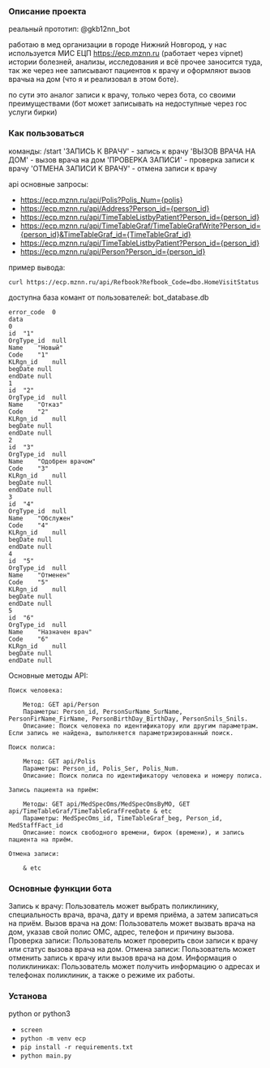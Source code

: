 ### Описание проекта

реальный прототип: @gkb12nn_bot

работаю в мед организации в городе Нижний Новгород, у нас используется МИС ЕЦП https://ecp.mznn.ru (работает через vipnet)
истории болезней, анализы, исследования и всё прочее заносится туда, так же через нее записывают пациентов к врачу и оформляют вызов врачыа на дом (что я и реализовал в этом боте). 

по сути это аналог записи к врачу, только через бота, со своими преимуществами (бот может записывать на недоступные через гос услуги бирки)

### Как пользоваться

команды:
/start
'ЗАПИСЬ К ВРАЧУ' - запись к врачу
'ВЫЗОВ ВРАЧА НА ДОМ' - вызов врача на дом
'ПРОВЕРКА ЗАПИСИ' - проверка записи к врачу 
'ОТМЕНА ЗАПИСИ К ВРАЧУ' - отмена записи к врачу

api основные запросы:
- https://ecp.mznn.ru/api/Polis?Polis_Num={polis}
- https://ecp.mznn.ru/api/Address?Person_id={person_id}
- https://ecp.mznn.ru/api/TimeTableListbyPatient?Person_id={person_id}
- https://ecp.mznn.ru/api/TimeTableGraf/TimeTableGrafWrite?Person_id={person_id}&TimeTableGraf_id={TimeTableGraf_id}
- https://ecp.mznn.ru/api/TimeTableListbyPatient?Person_id={person_id}
- https://ecp.mznn.ru/api/Person?Person_id={person_id}


пример вывода:

`curl https://ecp.mznn.ru/api/Refbook?Refbook_Code=dbo.HomeVisitStatus`

доступна база комант от пользователей: bot_database.db

	
```
error_code	0
data	
0	
id	"1"
OrgType_id	null
Name	"Новый"
Code	"1"
KLRgn_id	null
begDate	null
endDate	null
1	
id	"2"
OrgType_id	null
Name	"Отказ"
Code	"2"
KLRgn_id	null
begDate	null
endDate	null
2	
id	"3"
OrgType_id	null
Name	"Одобрен врачом"
Code	"3"
KLRgn_id	null
begDate	null
endDate	null
3	
id	"4"
OrgType_id	null
Name	"Обслужен"
Code	"4"
KLRgn_id	null
begDate	null
endDate	null
4	
id	"5"
OrgType_id	null
Name	"Отменен"
Code	"5"
KLRgn_id	null
begDate	null
endDate	null
5	
id	"6"
OrgType_id	null
Name	"Назначен врач"
Code	"6"
KLRgn_id	null
begDate	null
endDate	null
```





Основные методы API:

    Поиск человека:

        Метод: GET api/Person
        Параметры: Person_id, PersonSurName_SurName, PersonFirName_FirName, PersonBirthDay_BirthDay, PersonSnils_Snils.
        Описание: Поиск человека по идентификатору или другим параметрам. Если запись не найдена, выполняется параметризированный поиск.
 
    Поиск полиса:

        Метод: GET api/Polis
        Параметры: Person_id, Polis_Ser, Polis_Num.
        Описание: Поиск полиса по идентификатору человека и номеру полиса.     

    Запись пациента на приём:

        Методы: GET api/MedSpecOms/MedSpecOmsByMO, GET api/TimeTableGraf/TimeTableGrafFreeDate & etc
        Параметры: MedSpecOms_id, TimeTableGraf_beg, Person_id, MedStaffFact_id 
        Описание: поиск свободного времени, бирок (времени), и запись пациента на приём.

    Отмена записи:

        & etc        



### Основные функции бота
Запись к врачу: Пользователь может выбрать поликлинику, специальность врача, врача, дату и время приёма, а затем записаться на приём.
Вызов врача на дом: Пользователь может вызвать врача на дом, указав свой полис ОМС, адрес, телефон и причину вызова.
Проверка записи: Пользователь может проверить свои записи к врачу или статус вызова врача на дом.
Отмена записи: Пользователь может отменить запись к врачу или вызов врача на дом.
Информация о поликлиниках: Пользователь может получить информацию о адресах и телефонах поликлиник, а также о режиме их работы.

### Установа
python or python3

- `screen`
- `python -m venv ecp`
- `pip install -r requirements.txt`
- `python main.py`

